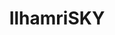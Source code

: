 ---
title: IlhamriSKY
github: https://github.com/IlhamriSKY
mode: dark
transition: 1s
score: 67.9
archetype:
- Minimalistic
- GIF
---